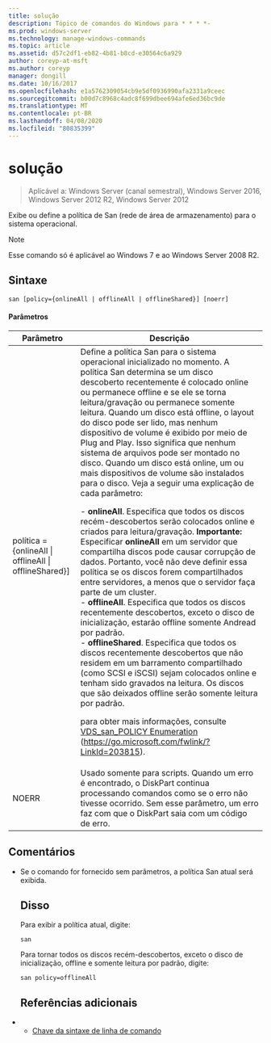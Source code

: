 ```yaml
---
title: solução
description: Tópico de comandos do Windows para * * * *-
ms.prod: windows-server
ms.technology: manage-windows-commands
ms.topic: article
ms.assetid: d57c2df1-eb82-4b81-b8cd-e30564c6a929
author: coreyp-at-msft
ms.author: coreyp
manager: dongill
ms.date: 10/16/2017
ms.openlocfilehash: e1a5762309054cb9e5df0936990afa2331a9ceec
ms.sourcegitcommit: b00d7c8968c4adc8f699dbee694afe6ed36bc9de
ms.translationtype: MT
ms.contentlocale: pt-BR
ms.lasthandoff: 04/08/2020
ms.locfileid: "80835399"
---
```

# <a name="san"></a>solução

>Aplicável a: Windows Server (canal semestral), Windows Server 2016, Windows Server 2012 R2, Windows Server 2012

Exibe ou define a política de San (rede de área de armazenamento) para o sistema operacional.
> [!NOTE]
> Esse comando só é aplicável ao Windows 7 e ao Windows Server 2008 R2.

## <a name="syntax"></a>Sintaxe
```
san [policy={onlineAll | offlineAll | offlineShared}] [noerr]
```
#### <a name="parameters"></a>Parâmetros

|                          Parâmetro                           |                                                                                                                                                                                                                                                                                                                                                                                                                                                                                                                                                                                                                                                                                                           Descrição                                                                                                                                                                                                                                                                                                                                                                                                                                                                                                                                                                                                                                                                                                            |
|--------------------------------------------------------------|----------------------------------------------------------------------------------------------------------------------------------------------------------------------------------------------------------------------------------------------------------------------------------------------------------------------------------------------------------------------------------------------------------------------------------------------------------------------------------------------------------------------------------------------------------------------------------------------------------------------------------------------------------------------------------------------------------------------------------------------------------------------------------------------------------------------------------------------------------------------------------------------------------------------------------------------------------------------------------------------------------------------------------------------------------------------------------------------------------------------------------------------------------------------------------------------------------------------------------------------------------------------------------------------------------------------------------------------------------------------------------------------------------------------------------|
| política = {onlineAll &#124; offlineAll &#124; offlineShared}] | Define a política San para o sistema operacional inicializado no momento. A política San determina se um disco descoberto recentemente é colocado online ou permanece offline e se ele se torna leitura/gravação ou permanece somente leitura. Quando um disco está offline, o layout do disco pode ser lido, mas nenhum dispositivo de volume é exibido por meio de Plug and Play. Isso significa que nenhum sistema de arquivos pode ser montado no disco. Quando um disco está online, um ou mais dispositivos de volume são instalados para o disco. Veja a seguir uma explicação de cada parâmetro:<p>-   **onlineAll**. Especifica que todos os discos recém-descobertos serão colocados online e criados para leitura/gravação. **Importante:**     Especificar **onlineAll** em um servidor que compartilha discos pode causar corrupção de dados. Portanto, você não deve definir essa política se os discos forem compartilhados entre servidores, a menos que o servidor faça parte de um cluster.<br />-   **offlineAll**. Especifica que todos os discos recentemente descobertos, exceto o disco de inicialização, estarão offline somente Andread por padrão.<br />-   **offlineShared**. Especifica que todos os discos recentemente descobertos que não residem em um barramento compartilhado (como SCSI e iSCSI) sejam colocados online e tenham sido gravados na leitura. Os discos que são deixados offline serão somente leitura por padrão.<p>para obter mais informações, consulte [VDS_san_POLICY Enumeration](https://go.microsoft.com/fwlink/?LinkId=203815) (<https://go.microsoft.com/fwlink/?LinkId=203815>). |
|                            NOERR                             |                                                                                                                                                                                                                                                                                                                                                                                                                                                                                                                                                                                                            Usado somente para scripts. Quando um erro é encontrado, o DiskPart continua processando comandos como se o erro não tivesse ocorrido. Sem esse parâmetro, um erro faz com que o DiskPart saia com um código de erro.                                                                                                                                                                                                                                                                                                                                                                                                                                                                                                                                                                                                             |

## <a name="remarks"></a>Comentários
- Se o comando for fornecido sem parâmetros, a política San atual será exibida.
  ## <a name="examples"></a><a name=BKMK_Examples></a>Disso
  Para exibir a política atual, digite:
  ```
  san
  ```
  Para tornar todos os discos recém-descobertos, exceto o disco de inicialização, offline e somente leitura por padrão, digite:
  ```
  san policy=offlineAll
  ```
  ## <a name="additional-references"></a>Referências adicionais
- - [Chave da sintaxe de linha de comando](command-line-syntax-key.md)
